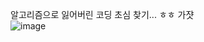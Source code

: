 알고리즘으로 잃어버린 코딩 초심 찾기... ㅎㅎ 가쟛 <br />
![image](https://github.com/user-attachments/assets/ea179531-b4f4-4510-83ee-6d0f294eefb2)
